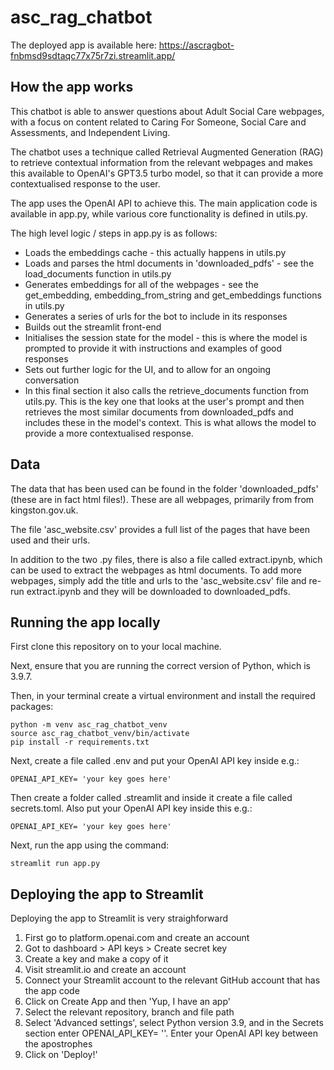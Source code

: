 # asc_rag_chatbot

The deployed app is available here: https://ascragbot-fnbmsd9sdtaqc77x75r7zi.streamlit.app/

## How the app works

This chatbot is able to answer questions about Adult Social Care webpages, with a focus on content related to Caring For Someone, Social Care and Assessments, and Independent Living.

The chatbot uses a technique called Retrieval Augmented Generation (RAG) to retrieve contextual information from the relevant webpages and makes this available to OpenAI's GPT3.5 turbo model, so that it can provide a more contextualised response to the user.

The app uses the OpenAI API to achieve this. The main application code is available in app.py, while various core functionality is defined in utils.py.

The high level logic / steps in app.py is as follows:
- Loads the embeddings cache - this actually happens in utils.py
- Loads and parses the html documents in 'downloaded_pdfs' - see the load_documents function in utils.py
- Generates embeddings for all of the webpages - see the get_embedding, embedding_from_string and get_embeddings functions in utils.py
- Generates a series of urls for the bot to include in its responses
- Builds out the streamlit front-end
- Initialises the session state for the model - this is where the model is prompted to provide it with instructions and examples of good responses
- Sets out further logic for the UI, and to allow for an ongoing conversation
- In this final section it also calls the retrieve_documents function from utils.py. This is the key one that looks at the user's prompt and then retrieves the most similar documents from downloaded_pdfs and includes these in the model's context. This is what allows the model to provide a more contextualised response.

## Data

The data that has been used can be found in the folder 'downloaded_pdfs' (these are in fact html files!). These are all webpages, primarily from from kingston.gov.uk.

The file 'asc_website.csv' provides a full list of the pages that have been used and their urls.

In addition to the two .py files, there is also a file called extract.ipynb, which can be used to extract the webpages as html documents. To add more webpages, simply add the title and urls to the 'asc_website.csv' file and re-run extract.ipynb and they will be downloaded to downloaded_pdfs.

## Running the app locally

First clone this repository on to your local machine.

Next, ensure that you are running the correct version of Python, which is 3.9.7.

Then, in your terminal create a virtual environment and install the required packages:

```
python -m venv asc_rag_chatbot_venv
source asc_rag_chatbot_venv/bin/activate
pip install -r requirements.txt
```

Next, create a file called .env and put your OpenAI API key inside e.g.:

```
OPENAI_API_KEY= 'your key goes here'
```

Then create a folder called .streamlit and inside it create a file called secrets.toml. Also put your OpenAI API key inside this e.g.:

```
OPENAI_API_KEY= 'your key goes here'
```

Next, run the app using the command:

```
streamlit run app.py
```

## Deploying the app to Streamlit

Deploying the app to Streamlit is very straighforward
1. First go to platform.openai.com and create an account
2. Got to dashboard > API keys > Create secret key
3. Create a key and make a copy of it
4. Visit streamlit.io and create an account
5. Connect your Streamlit account to the relevant GitHub account that has the app code
6. Click on Create App and then 'Yup, I have an app'
7. Select the relevant repository, branch and file path
8. Select 'Advanced settings', select Python version 3.9, and in the Secrets section enter OPENAI_API_KEY= ''. Enter your OpenAI API key between the apostrophes
9. Click on 'Deploy!'